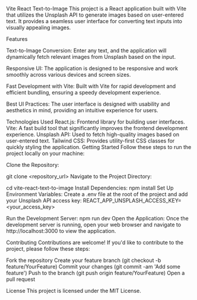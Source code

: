 Vite React Text-to-Image
This project is a React application built with Vite that utilizes the Unsplash API to generate images based on user-entered text. It provides a seamless user interface for converting text inputs into visually appealing images.

Features

Text-to-Image Conversion: Enter any text, and the application will dynamically fetch relevant images from Unsplash based on the input.

Responsive UI: The application is designed to be responsive and work smoothly across various devices and screen sizes.

Fast Development with Vite: Built with Vite for rapid development and efficient bundling, ensuring a speedy development experience.

Best UI Practices: The user interface is designed with usability and aesthetics in mind, providing an intuitive experience for users.

Technologies Used
React.js: Frontend library for building user interfaces.
Vite: A fast build tool that significantly improves the frontend development experience.
Unsplash API: Used to fetch high-quality images based on user-entered text.
Tailwind CSS: Provides utility-first CSS classes for quickly styling the application.
Getting Started
Follow these steps to run the project locally on your machine:

Clone the Repository:



git clone <repository_url>
Navigate to the Project Directory:



cd vite-react-text-to-image
Install Dependencies:
npm install
Set Up Environment Variables:
Create a .env file at the root of the project and add your Unsplash API access key:
REACT_APP_UNSPLASH_ACCESS_KEY=<your_access_key>

Run the Development Server:
npm run dev
Open the Application:
Once the development server is running, open your web browser and navigate to http://localhost:3000 to view the application.

Contributing
Contributions are welcome! If you'd like to contribute to the project, please follow these steps:

Fork the repository
Create your feature branch (git checkout -b feature/YourFeature)
Commit your changes (git commit -am 'Add some feature')
Push to the branch (git push origin feature/YourFeature)
Open a pull request

License
This project is licensed under the MIT License.

